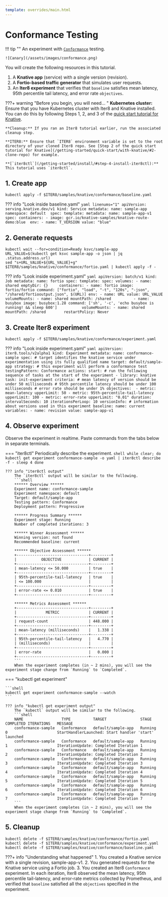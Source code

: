```yaml
---
template: overrides/main.html
---
```


# Conformance Testing

!!! tip ""
    An experiment with [`Conformance`](/concepts/buildingblocks/#testing-pattern) testing.
    
    ![Canary](/assets/images/conformance.png)

You will create the following resources in this tutorial.

1. A **Knative app** (service) with a single version (revision).
2. A **Fortio-based traffic generator** that simulates user requests.
3. An **Iter8 experiment** that verifies that `baseline` satisfies mean latency, 95th percentile tail latency, and error rate `objectives`.

???+ warning "Before you begin, you will need... "
    **Kubernetes cluster:** Ensure that you have Kubernetes cluster with Iter8 and Knative installed. You can do this by following Steps 1, 2, and 3 of the [quick start tutorial for Knative](/getting-started/quick-start/with-knative/).

    **Cleanup:** If you ran an Iter8 tutorial earlier, run the associated cleanup step.

    **ITER8:** Ensure that `ITER8` environment variable is set to the root directory of your cloned Iter8 repo. See [Step 2 of the quick start tutorial for Knative](/getting-started/quick-start/with-knative/#2-clone-repo) for example.

    **[`iter8ctl`](/getting-started/install/#step-4-install-iter8ctl):** This tutorial uses `iter8ctl`.

## 1. Create app
```shell
kubectl apply -f $ITER8/samples/knative/conformance/baseline.yaml
```

??? info "Look inside baseline.yaml"
    ```yaml linenums="1"
    apiVersion: serving.knative.dev/v1
    kind: Service
    metadata:
    name: sample-app 
    namespace: default 
    spec:
    template:
        metadata:
        name: sample-app-v1
        spec:
        containers:
        - image: gcr.io/knative-samples/knative-route-demo:blue 
            env:
            - name: T_VERSION
            value: "blue"
    ```

## 2. Generate requests
```shell
kubectl wait --for=condition=Ready ksvc/sample-app
URL_VALUE=$(kubectl get ksvc sample-app -o json | jq .status.address.url)
sed "s+URL_VALUE+${URL_VALUE}+g" $ITER8/samples/knative/conformance/fortio.yaml | kubectl apply -f -
```

??? info "Look inside experiment.yaml"
    ```yaml
    apiVersion: batch/v1
    kind: Job
    metadata:
      name: fortio
    spec:
      template:
        spec:
          volumes:
          - name: shared
            emptyDir: {}    
          containers:
          - name: fortio
            image: fortio/fortio
            command: ["fortio", "load", "-t", "120s", "-json", "/shared/fortiooutput.json", $(URL)]
            env:
            - name: URL
              value: URL_VALUE
            volumeMounts:
            - name: shared
              mountPath: /shared         
          - name: busybox
            image: busybox:1.28
            command: ['sh', '-c', 'echo busybox is running! && sleep 600']          
            volumeMounts:
            - name: shared
              mountPath: /shared       
          restartPolicy: Never
    ```

## 3. Create Iter8 experiment
```shell
kubectl apply -f $ITER8/samples/knative/conformance/experiment.yaml
```

??? info "Look inside experiment.yaml"
    ```yaml
    apiVersion: iter8.tools/v2alpha1
    kind: Experiment
    metadata:
      name: conformance-sample
    spec:
      # target identifies the knative service under experimentation using its fully qualified name
      target: default/sample-app
      strategy:
        # this experiment will perform a conformance test
        testingPattern: Conformance
        actions:
          start: # run the following sequence of tasks at the start of the experiment
          - library: knative
            task: init-experiment
      criteria:
        # mean latency of version should be under 50 milliseconds
        # 95th percentile latency should be under 100 milliseconds
        # error rate should be under 1%
        objectives: 
        - metric: mean-latency
          upperLimit: 50
        - metric: 95th-percentile-tail-latency
          upperLimit: 100
        - metric: error-rate
          upperLimit: "0.01"
      duration:
        intervalSeconds: 10
        iterationsPerLoop: 10
      versionInfo:
        # information about versions used in this experiment
        baseline:
          name: current
          variables:
          - name: revision
            value: sample-app-v1  
    ```

## 4. Observe experiment

Observe the experiment in realtime. Paste commands from the tabs below in separate terminals.

=== "iter8ctl"
    Periodically describe the experiment.
        ```shell
        while clear; do
        kubectl get experiment conformance-sample -o yaml | iter8ctl describe -f -
        sleep 4
        done
        ```

    ??? info "iter8ctl output"
        The `iter8ctl` output will be similar to the following.
        ```shell
        ****** Overview ******
        Experiment name: conformance-sample
        Experiment namespace: default
        Target: default/sample-app
        Testing pattern: Conformance
        Deployment pattern: Progressive

        ****** Progress Summary ******
        Experiment stage: Running
        Number of completed iterations: 3

        ****** Winner Assessment ******
        Winning version: not found
        Recommended baseline: current

        ****** Objective Assessment ******
        +--------------------------------+---------+
        |           OBJECTIVE            | CURRENT |
        +--------------------------------+---------+
        | mean-latency <= 50.000         | true    |
        +--------------------------------+---------+
        | 95th-percentile-tail-latency   | true    |
        | <= 100.000                     |         |
        +--------------------------------+---------+
        | error-rate <= 0.010            | true    |
        +--------------------------------+---------+

        ****** Metrics Assessment ******
        +--------------------------------+---------+
        |             METRIC             | CURRENT |
        +--------------------------------+---------+
        | request-count                  | 448.000 |
        +--------------------------------+---------+
        | mean-latency (milliseconds)    |   1.338 |
        +--------------------------------+---------+
        | 95th-percentile-tail-latency   |   4.770 |
        | (milliseconds)                 |         |
        +--------------------------------+---------+
        | error-rate                     |   0.000 |
        +--------------------------------+---------+
        ```
        When the experiment completes (in ~ 2 mins), you will see the experiment stage change from `Running` to `Completed`.

=== "kubectl get experiment"

    ```shell
    kubectl get experiment conformance-sample --watch
    ```

    ??? info "kubectl get experiment output"
        The `kubectl` output will be similar to the following.
        ```shell
        NAME                 TYPE          TARGET               STAGE          COMPLETED ITERATIONS   MESSAGE    
        conformance-sample   Conformance   default/sample-app   Running        0                      StartHandlerLaunched: Start handler 'start' launched
        conformance-sample   Conformance   default/sample-app   Running        1                      IterationUpdate: Completed Iteration 1
        conformance-sample   Conformance   default/sample-app   Running        2                      IterationUpdate: Completed Iteration 2
        conformance-sample   Conformance   default/sample-app   Running        3                      IterationUpdate: Completed Iteration 3
        conformance-sample   Conformance   default/sample-app   Running        4                      IterationUpdate: Completed Iteration 4
        conformance-sample   Conformance   default/sample-app   Running        5                      IterationUpdate: Completed Iteration 5
        conformance-sample   Conformance   default/sample-app   Running        6                      IterationUpdate: Completed Iteration 6
        conformance-sample   Conformance   default/sample-app   Running        7                      IterationUpdate: Completed Iteration 7
        ```
        When the experiment completes (in ~ 2 mins), you will see the experiment stage change from `Running` to `Completed`.

## 5. Cleanup

```shell
kubectl delete -f $ITER8/samples/knative/conformance/fortio.yaml
kubectl delete -f $ITER8/samples/knative/conformance/experiment.yaml
kubectl delete -f $ITER8/samples/knative/conformance/baseline.yaml
```

???+ info "Understanding what happened"
    1. You created a Knative service with a single revision, sample-app-v1. 
    2. You generated requests for the Knative service using a Fortio job.
    3. You created an Iter8 `Conformance` experiment. In each iteration, Iter8 observed the mean latency, 95th percentile tail-latency, and error-rate metrics collected by Prometheus, and verified that `baseline` satisfied all the `objectives` specified in the experiment.